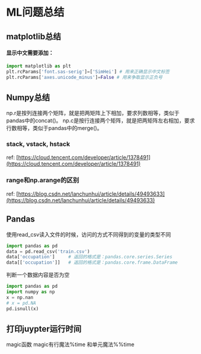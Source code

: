 # ML问题总结

## matplotlib总结

#### 显示中文需要添加：

```python
import matplotlib as plt
plt.rcParams['font.sas-serig']=['SimHei'] # 用来正确显示中文标签
plt.rcParams['axes.unicode_minus']=False # 用来争取显示正负号
```

## Numpy总结

np.r是按列连接两个矩阵，就是把两矩阵上下相加，要求列数相等，类似于pandas中的concat\(\)。 np.c是按行连接两个矩阵，就是把两矩阵左右相加，要求行数相等，类似于pandas中的merge\(\)。

### stack, vstack, hstack

ref: [https://cloud.tencent.com/developer/article/1378491](https://cloud.tencent.com/developer/article/1378491)

### range和np.arange的区别

ref: [https://blog.csdn.net/lanchunhui/article/details/49493633](https://blog.csdn.net/lanchunhui/article/details/49493633)



## Pandas

使用read\_csv读入文件的时候，访问的方式不同得到的变量的类型不同

```python
import pandas as pd
data = pd.read_csv('train.csv')
data['occupation']     # 返回的格式是：pandas.core.series.Series
data[['occupation']]   # 返回的格式是：pandas.core.frame.DataFrame
```

判断一个数据内容是否为空

```python
import pandas as pd
import numpy as np
x = np.nan
# x = pd.NA
pd.isnull(x)
```



## 打印juypter运行时间

magic函数 magic有行魔法%time 和单元魔法%%time

